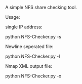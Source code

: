 A simple NFS share checking tool.

Usage:

single IP address:

python NFS-Checker.py -s <ip-address>

Newline seperated file:

python NFS-Checker.py -l <ip-list>

Nmap XML output file:

python NFS-Checker.py -x <xml-output-from-nmap>

 
